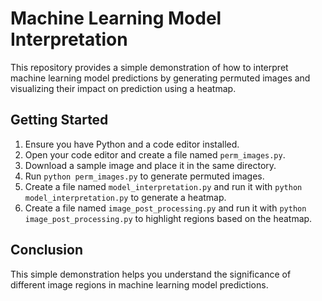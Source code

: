 # Machine Learning Model Interpretation

This repository provides a simple demonstration of how to interpret machine learning model predictions by generating permuted images and visualizing their impact on prediction using a heatmap.

## Getting Started

1. Ensure you have Python and a code editor installed.
2. Open your code editor and create a file named `perm_images.py`.
3. Download a sample image and place it in the same directory.
4. Run `python perm_images.py` to generate permuted images.
5. Create a file named `model_interpretation.py` and run it with `python model_interpretation.py` to generate a heatmap.
6. Create a file named `image_post_processing.py` and run it with `python image_post_processing.py` to highlight regions based on the heatmap.

## Conclusion

This simple demonstration helps you understand the significance of different image regions in machine learning model predictions.
